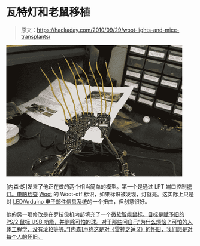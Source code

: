 # 瓦特灯和老鼠移植

> 原文：<https://hackaday.com/2010/09/29/woot-lights-and-mice-transplants/>

![](img/65505cc4387be9a1b86308804489ed14.png "So he just put an even worse mouse inside of the terrible logitech? Yeah, what'chu gunna do about it.")

[内森·朗]发来了他正在做的两个相当简单的模型。第一个是通过 LPT 端口控制[熄灯。电脑检查](http://cubiclegnome.blogspot.com/2010/08/controlling-woot-off-lights-using.html) [Woot](http://www.woot.com/) 的 Woot-off 标识，如果标识被发现，灯就亮。这实际上只是对 [LED/Arduino 电子邮件信息系统](http://hackaday.com/2009/11/06/physical-email-notification/)的一个扭曲，但创意很好。

他的另一项修改是在罗技僚机内部填充了一个[微软智能鼠标。目标是赋予旧的 PS/2 鼠标 USB 功能，并删除可怕的球。对于那些问自己“为什么烦恼？可怕的人体工程学，没有滚轮等等。”[内森]声称这是对《雷神之锤 2》的怀旧，我们想是对每个人的怀旧。](http://cubiclegnome.blogspot.com/2010/08/logitech-wingman-reborn.html)